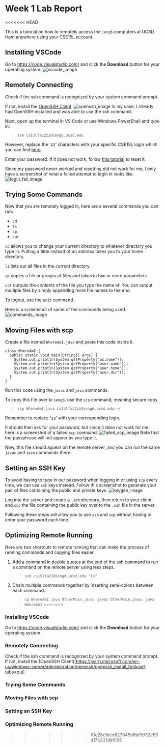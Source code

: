 # Week 1 Lab Report
<<<<<<< HEAD

This is a tutorial on how to remotely access the `ieng6` computers at UCSD from anywhere using your CSE15L account.

## Installing VSCode

Go to https://code.visualstudio.com/ and click the **Download** button for your operating system.
![vscode_image](vscode_download.png)

## Remotely Connecting

Check if the ssh command is recognized by your system command prompt.

If not, install the [OpenSSH Client](https://learn.microsoft.com/en-us/windows-server/administration/openssh/openssh_install_firstuse?tabs=gui).
![openssh_image](openssh_install.png)
In my case, I already had OpenSSH installed and was able to use the ssh command.

Next, open up the terminal in VS Code or use Windows PowerShell and type in:

> `ssh cs15lfa22zz@ieng6.ucsd.edu`

However, replace the 'zz' characters with your specific CSE15L login which you can find [here](https://sdacs.ucsd.edu/~icc/index.php).

Enter your password. If it does not work, follow [this tutorial](https://docs.google.com/document/d/1hs7CyQeh-MdUfM9uv99i8tqfneos6Y8bDU0uhn1wqho/edit) to reset it.

Since my password never worked and resetting did not work for me, I only have a screenshot of what a failed attempt to login in looks like.
![login_fail_image](login_fail.png)

## Trying Some Commands

Now that you are remotely logged in, here are a several commands you can run:

- `cd`
- `ls`
- `cp`
- `cat`

`cd` allows you to change your current directory to whatever directory you type in. Putting a tilde instead of an address takes you to your home directory.

`ls` lists out all files in the current directory.

`cp` copies a file or groups of files and takes in two or more parameters

`cat` outputs the contents of the file you type the name of. You can output multiple files by simply appending more file names to the end.

To logout, use the `exit` command.

Here is a screenshot of some of the commands being used.
![commands_image](commands.png)

## Moving Files with scp

Create a file named `WhereAmI.java` and paste this code inside it.

```
class WhereAmI {
  public static void main(String[] args) {
    System.out.println(System.getProperty("os.name"));
    System.out.println(System.getProperty("user.name"));
    System.out.println(System.getProperty("user.home"));
    System.out.println(System.getProperty("user.dir"));
  }
}
```

Run this code using the `javac` and `java` commands.

To copy this file over to `ieng6`, use the `scp` command, meaning secure copy.

> `scp WhereAmI.java cs15lfa22zz@ieng6.ucsd.edu:~/`

Remember to replace 'zz' with your corresponding login.

It should then ask for your password, but since it does not work for me, here is a screenshot of a failed `scp` command.
![failed_scp_image](failed_scp.png)
Note that the passphrase will not appear as you type it.

Now, this file should appear on the remote server, and you can run the same `javac` and `java` commands there.

## Setting an SSH Key

To avoid having to type in our password when logging in or using `scp` every time, we can use `ssh` keys instead. Follow this screenshot to generate your pair of files containing the public and private keys.
![keygen_image](keygen.png)

Log into the server and create a `.ssh` directory, then return to your client and `scp` the file containing the public key over to the `.ssh` file in the server.

Following these steps will allow you to use `ssh` and `scp` without having to enter your password each time.

## Optimizing Remote Running

Here are two shortcuts to remote running that can make the process of running commands and copying files easier.

1. Add a command in double quotes at the end of the ssh command to run a command on the remote server using less steps.
   > `ssh cs15lfa22@ieng6.ucsd.edu "ls"`
2. Chain multiple commands together by inserting semi-colons between each command.
   > `cp WhereAmI.java OtherMain.java; javac OtherMain.java; java WhereAmI`
=======
### Installing VSCode
Go to https://code.visualstudio.com/ and click the **Download** button for your operating system.

### Remotely Connecting
Check if the ssh command is recognized by your system command prompt.
If not, install the (OpenSSH Client)[https://learn.microsoft.com/en-us/windows-server/administration/openssh/openssh_install_firstuse?tabs=gui].

### Trying Some Commands
### Moving Files with scp
### Setting an SSH Key
### Optimizing Remote Running
>>>>>>> f0e28c1ded827945b6bf9932c50d17b231dbf065
